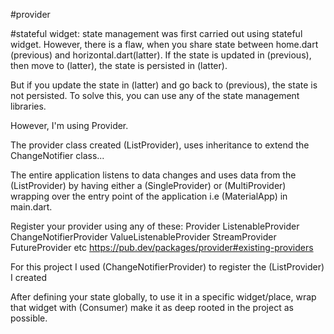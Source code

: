 #provider

#stateful widget: state management was first carried out using stateful widget. 
However, there is a flaw, when you share state between home.dart (previous) and horizontal.dart(latter).
If the state is updated in (previous), then move to (latter), the state is persisted in (latter). 

But if you update the state in (latter) and go back to (previous), the state is not persisted. 
To solve this, you can use any of the state management libraries. 

However, I'm using Provider.



The provider class created (ListProvider), uses inheritance to extend the ChangeNotifier class...

The entire application listens to data changes and uses data from the (ListProvider) by having either a (SingleProvider) or (MultiProvider) wrapping over the entry point of the application i.e (MaterialApp) in main.dart.

Register your provider using any of these:
    Provider
    ListenableProvider
    ChangeNotifierProvider
    ValueListenableProvider
    StreamProvider
    FutureProvider etc
    https://pub.dev/packages/provider#existing-providers 

For this project I used (ChangeNotifierProvider) to register the (ListProvider) I created


After defining your state globally, to use it in a specific widget/place,
wrap that widget with (Consumer) make it as deep rooted in the project as possible. 
